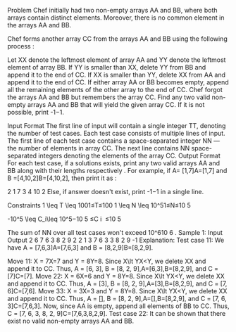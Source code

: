 Problem
Chef initially had two non-empty arrays AA and BB, where both arrays contain distinct elements. Moreover, there is no common element in the arrays AA and BB.

Chef forms another array CC from the arrays AA and BB using the following process :

Let XX denote the leftmost element of array AA and YY denote the leftmost element of array BB.
If YY is smaller than XX, delete YY from BB and append it to the end of CC.
If XX is smaller than YY, delete XX from AA and append it to the end of CC.
If either array AA or BB becomes empty, append all the remaining elements of the other array to the end of CC.
Chef forgot the arrays AA and BB but remembers the array CC. Find any two valid non-empty arrays AA and BB that will yield the given array CC. If it is not possible, print -1−1.

Input Format
The first line of input will contain a single integer TT, denoting the number of test cases.
Each test case consists of multiple lines of input.
The first line of each test case contains a space-separated integer NN — the number of elements in array CC.
The next line contains NN space-separated integers denoting the elements of the array CC.
Output Format
For each test case, if a solutions exists, print any two valid arrays AA and BB along with their lengths respectively . For example, if A= [1,7]A=[1,7] and B =[4,10,2]B=[4,10,2], then print it as :

2 
1 7
3
4 10 2
Else, if answer doesn't exist, print -1−1 in a single line.

Constraints
1 \leq T \leq 1001≤T≤100
1 \leq N \leq 10^51≤N≤10 
5
 
-10^5 \leq C_i\leq 10^5−10 
5
 ≤C 
i
​
 ≤10 
5
 
The sum of NN over all test cases won't exceed 10^610 
6
 .
Sample 1:
Input
Output
2
6
7 6 3 8 2 9
2
2 1
3
7 6 3
3
8 2 9
-1
Explanation:
Test case 11: We have A = [7,6,3]A=[7,6,3] and B = [8,2,9]B=[8,2,9].

Move 11: X = 7X=7 and Y = 8Y=8. Since X\lt YX<Y, we delete XX and append it to CC. Thus, A = [6, 3], B = [8, 2, 9],A=[6,3],B=[8,2,9], and C = [7]C=[7].
Move 22: X = 6X=6 and Y = 8Y=8. Since X\lt YX<Y, we delete XX and append it to CC. Thus, A = [3], B = [8, 2, 9],A=[3],B=[8,2,9], and C = [7, 6]C=[7,6].
Move 33: X = 3X=3 and Y = 8Y=8. Since X\lt YX<Y, we delete XX and append it to CC. Thus, A = [], B = [8, 2, 9],A=[],B=[8,2,9], and C = [7, 6, 3]C=[7,6,3].
Now, since AA is empty, append all elements of BB to CC. Thus, C = [7, 6, 3, 8, 2, 9]C=[7,6,3,8,2,9].
Test case 22: It can be shown that there exist no valid non-empty arrays AA and BB.
